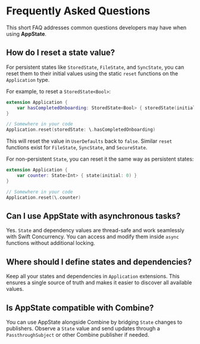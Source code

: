 # Frequently Asked Questions

This short FAQ addresses common questions developers may have when using **AppState**.

## How do I reset a state value?

For persistent states like `StoredState`, `FileState`, and `SyncState`, you can reset them to their initial values using the static `reset` functions on the `Application` type.

For example, to reset a `StoredState<Bool>`:
```swift
extension Application {
    var hasCompletedOnboarding: StoredState<Bool> { storedState(initial: false, id: "onboarding_complete") }
}

// Somewhere in your code
Application.reset(storedState: \.hasCompletedOnboarding)
```
This will reset the value in `UserDefaults` back to `false`. Similar `reset` functions exist for `FileState`, `SyncState`, and `SecureState`.

For non-persistent `State`, you can reset it the same way as persistent states:
```swift
extension Application {
    var counter: State<Int> { state(initial: 0) }
}

// Somewhere in your code
Application.reset(\.counter)
```

## Can I use AppState with asynchronous tasks?

Yes. `State` and dependency values are thread-safe and work seamlessly with Swift Concurrency. You can access and modify them inside `async` functions without additional locking.

## Where should I define states and dependencies?

Keep all your states and dependencies in `Application` extensions. This ensures a single source of truth and makes it easier to discover all available values.

## Is AppState compatible with Combine?

You can use AppState alongside Combine by bridging `State` changes to publishers. Observe a `State` value and send updates through a `PassthroughSubject` or other Combine publisher if needed.

